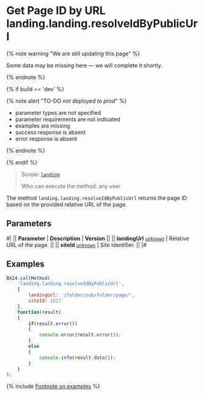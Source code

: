 # Get Page ID by URL landing.landing.resolveIdByPublicUrl

{% note warning "We are still updating this page" %}

Some data may be missing here — we will complete it shortly.

{% endnote %}

{% if build == 'dev' %}

{% note alert "TO-DO _not deployed to prod_" %}

- parameter types are not specified
- parameter requirements are not indicated
- examples are missing
- success response is absent
- error response is absent

{% endnote %}

{% endif %}

> Scope: [`landing`](../../../scopes/permissions.md)
>
> Who can execute the method: any user

The method `landing.landing.resolveIdByPublicUrl` returns the page ID based on the provided relative URL of the page.

## Parameters

#|
|| **Parameter** | **Description** | **Version** ||
|| **landingUrl**
[`unknown`](../../../data-types.md) | Relative URL of the page. ||
|| **siteId**
[`unknown`](../../../data-types.md) | Site identifier. ||
|#

## Examples

```js
BX24.callMethod(
    'landing.landing.resolveIdByPublicUrl',
    {
        landingUrl: '/folder/sub/folder/page/',
        siteId: 1817
    },
    function(result)
    {
        if(result.error())
        {
            console.error(result.error());
        }
        else
        {
            console.info(result.data());
        }
    }
);
```

{% include [Footnote on examples](../../../../_includes/examples.md) %}